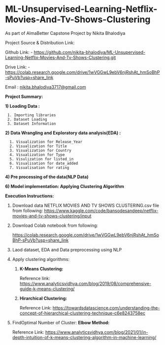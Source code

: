 # ML-Unsupervised-Learning-Netflix-Movies-And-Tv-Shows-Clustering

As part of AlmaBetter Capstone Project by Nikita Bhalodiya

Project Source & Distribution Link:

Github Link: - https://github.com/nikita-bhalodiya/ML-Unsupervised-Learning-Netflix-Movies-And-Tv-Shows-Clustering.git

Drive Link: -https://colab.research.google.com/drive/1wVGGwL9ebV6njRshAt_hmSoBhP-sPuVb?usp=share_link

Email : nikita.bhalodiya3717@gmail.com

**Project Summary:**

**1) Loading Data :**

     1. Importing libraries
     2. Dataset Loading
     3. Dataset Information

**2) Data Wrangling and Exploratory data analysis(EDA) :**

      1. Visualization for Release_Year
      2. Visualization for Title
      3. Visualization for Country
      4. Visualization for Type
      5. Visulization for listed_in
      6. Visualisation for date_added
      7. Visualisation for rating


**4) Pre processing of the data(NLP Data)**

**6) Model implementation: Applying Clustering Algorithm**


**Execution Instructions:**

1) Download data NETFLIX MOVIES AND TV SHOWS CLUSTERING.csv file from following:
   https://www.kaggle.com/code/bansodesandeep/netflix-movies-and-tv-shows-clustering/input

2) Download Colab notebook from following:
   
   https://colab.research.google.com/drive/1wVGGwL9ebV6njRshAt_hmSoBhP-sPuVb?usp=share_link
   
3) Laod dataset, EDA and Data preprocessing using NLP
   
4) Apply clustering algorithms:
   1) **K-Means Clustering:**
      
      Reference link: https://www.analyticsvidhya.com/blog/2019/08/comprehensive-guide-k-means-clustering/
   3) **Hirarchical Clustering:**
      
      Reference Link: https://towardsdatascience.com/understanding-the-concept-of-hierarchical-clustering-technique-c6e8243758ec
5) FindOptimal Number of Cluster:
     **Elbow Method:**
   
      Reference Link: https://www.analyticsvidhya.com/blog/2021/01/in-depth-intuition-of-k-means-clustering-algorithm-in-machine-learning/
      

